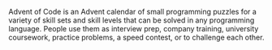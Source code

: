 Advent of Code is an Advent calendar of small programming puzzles for a variety of skill sets and skill levels that can be solved in any programming language. 
People use them as interview prep, company training, university coursework, practice problems, a speed contest, or to challenge each other.
